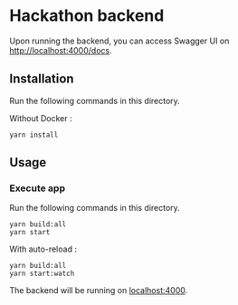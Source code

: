 # Hackathon backend

Upon running the backend, you can access Swagger UI on [http://localhost:4000/docs](http://localhost:4000/docs).

## Installation

Run the following commands in this directory.

Without Docker :
```
yarn install
```

## Usage

### Execute app

Run the following commands in this directory.

```
yarn build:all
yarn start
```

With auto-reload :
```
yarn build:all
yarn start:watch
```

The backend will be running on [localhost:4000](http://localhost:4000).
